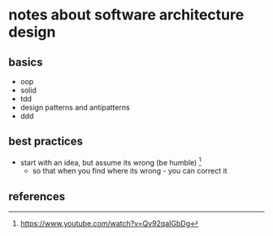 # notes about software architecture design

## basics

- oop
- solid
- tdd
- design patterns and antipatterns
- ddd


## best practices

- start with an idea, but assume its wrong (be humble) [^1]
  - so that when you find where its wrong - you can correct it


## references

[^1]: https://www.youtube.com/watch?v=Qv92qaIGbDg
